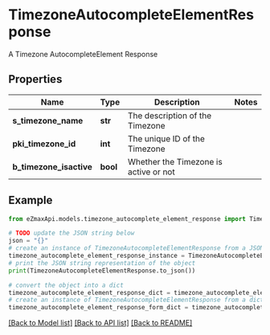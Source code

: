# TimezoneAutocompleteElementResponse

A Timezone AutocompleteElement Response

## Properties

Name | Type | Description | Notes
------------ | ------------- | ------------- | -------------
**s_timezone_name** | **str** | The description of the Timezone | 
**pki_timezone_id** | **int** | The unique ID of the Timezone | 
**b_timezone_isactive** | **bool** | Whether the Timezone is active or not | 

## Example

```python
from eZmaxApi.models.timezone_autocomplete_element_response import TimezoneAutocompleteElementResponse

# TODO update the JSON string below
json = "{}"
# create an instance of TimezoneAutocompleteElementResponse from a JSON string
timezone_autocomplete_element_response_instance = TimezoneAutocompleteElementResponse.from_json(json)
# print the JSON string representation of the object
print(TimezoneAutocompleteElementResponse.to_json())

# convert the object into a dict
timezone_autocomplete_element_response_dict = timezone_autocomplete_element_response_instance.to_dict()
# create an instance of TimezoneAutocompleteElementResponse from a dict
timezone_autocomplete_element_response_form_dict = timezone_autocomplete_element_response.from_dict(timezone_autocomplete_element_response_dict)
```
[[Back to Model list]](../README.md#documentation-for-models) [[Back to API list]](../README.md#documentation-for-api-endpoints) [[Back to README]](../README.md)


